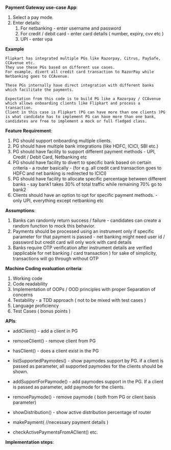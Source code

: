 **Payment Gateway use-case App**:
1. Select a pay mode.
2. Enter details:
   1. For netbanking - enter username and password
   2. For credit / debit card - enter card details ( number, expiry, cvv etc )
   3. UPI - enter vpa

**Example**
```text
Flipkart has integrated multiple PGs like Razorpay, Citrus, PaySafe, CCAvenue etc. 
They use these PGs based on different use cases. 
For example, divert all credit card transaction to RazorPay while Netbanking goes to CCAvenue.

These PGs internally have direct integration with different banks which facilitate the payments.

Expectation from this code is to build PG like a Razorpay / CCAvenue which allows onboarding clients like Flipkart and process a transaction.
Client in this case is Flipkart (PG can have more than one clients )PG is what candidate has to implement PG can have more than one bank, candidates are free to implement a mock or full fledged class.
```

**Feature Requirement**:
1. PG should support onboarding multiple clients.
2. PG should have multiple bank integrations (like HDFC, ICICI, SBI etc.)
3. PG should have facility to support different payment methods - UPI, Credit / Debit Card, Netbanking etc
4. PG should have facility to divert to specific bank based on certain criteria - a router basically - (for e.g. all credit card transaction goes to HDFC and net banking is redirected to ICICI)
5. PG should have facility to allocate specific percentage between different banks - say bank1 takes 30% of total traffic while remaining 70% go to bank2
6. Clients should have an option to opt for specific payment methods. - only UPI, everything except netbanking etc

**Assumptions**:
1. Banks can randomly return success / failure - candidates can create a random function to mock this behavior.
2. Payments should be processed using an instrument only if specific parameter for that payment is passed - net banking might need user id / password but credit card will only work with card details
3. Banks require OTP verification after instrument details are verified (applicable for net banking / card transaction ) for sake of simplicity, transactions will go through without OTP

**Machine Coding evaluation criteria**:
1. Working code
2. Code readability
3. Implementation of OOPs / OOD principles with proper Separation of concerns
4. Testability - a TDD approach ( not to be mixed with test cases )
5. Language proficiency
6. Test Cases ( bonus points )

**APIs**:
* addClient() - add a client in PG
* removeClient() - remove client from PG
* hasClient() - does a client exist in the PG

* listSupportedPaymodes() - show paymodes support by PG. if a client is passed as parameter, all supported paymodes for the clients should be shown.
* addSupportForPaymode() - add paymodes support in the PG. If a client is passed as parameter, add paymode for the clients.
* removePaymode() - remove paymode ( both from PG or client basis parameter)

* showDistribution() - show active distribution percentage of router

* makePayment( //necessary payment details )
* checkActivePaymentsFromAClient() etc.

**Implementation steps**:







